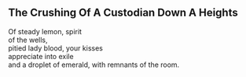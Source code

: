 The Crushing Of A Custodian Down A Heights
------------------------------------------
Of steady lemon, spirit  
of the wells,  
pitied lady blood, your kisses  
appreciate into exile  
and a droplet of emerald, with remnants of the room.  
